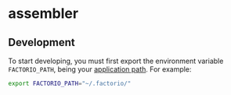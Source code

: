 # assembler

## Development

To start developing, you must first export the environment variable `FACTORIO_PATH`, 
being your [application path](https://wiki.factorio.com/Application_directory). For example:
```bash
export FACTORIO_PATH="~/.factorio/"
```